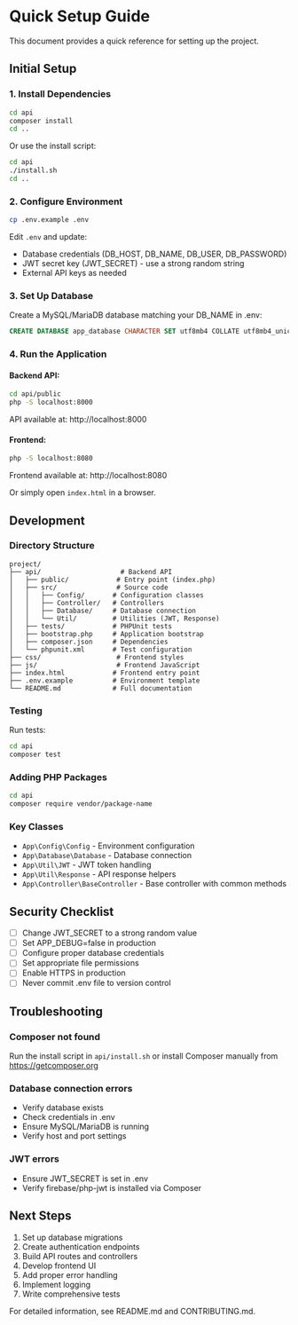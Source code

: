 # Quick Setup Guide

This document provides a quick reference for setting up the project.

## Initial Setup

### 1. Install Dependencies

```bash
cd api
composer install
cd ..
```

Or use the install script:
```bash
cd api
./install.sh
cd ..
```

### 2. Configure Environment

```bash
cp .env.example .env
```

Edit `.env` and update:
- Database credentials (DB_HOST, DB_NAME, DB_USER, DB_PASSWORD)
- JWT secret key (JWT_SECRET) - use a strong random string
- External API keys as needed

### 3. Set Up Database

Create a MySQL/MariaDB database matching your DB_NAME in .env:

```sql
CREATE DATABASE app_database CHARACTER SET utf8mb4 COLLATE utf8mb4_unicode_ci;
```

### 4. Run the Application

#### Backend API:
```bash
cd api/public
php -S localhost:8000
```

API available at: http://localhost:8000

#### Frontend:
```bash
php -S localhost:8080
```

Frontend available at: http://localhost:8080

Or simply open `index.html` in a browser.

## Development

### Directory Structure

```
project/
├── api/                    # Backend API
│   ├── public/            # Entry point (index.php)
│   ├── src/               # Source code
│   │   ├── Config/       # Configuration classes
│   │   ├── Controller/   # Controllers
│   │   ├── Database/     # Database connection
│   │   └── Util/         # Utilities (JWT, Response)
│   ├── tests/            # PHPUnit tests
│   ├── bootstrap.php     # Application bootstrap
│   ├── composer.json     # Dependencies
│   └── phpunit.xml       # Test configuration
├── css/                   # Frontend styles
├── js/                    # Frontend JavaScript
├── index.html            # Frontend entry point
├── .env.example          # Environment template
└── README.md             # Full documentation
```

### Testing

Run tests:
```bash
cd api
composer test
```

### Adding PHP Packages

```bash
cd api
composer require vendor/package-name
```

### Key Classes

- `App\Config\Config` - Environment configuration
- `App\Database\Database` - Database connection
- `App\Util\JWT` - JWT token handling
- `App\Util\Response` - API response helpers
- `App\Controller\BaseController` - Base controller with common methods

## Security Checklist

- [ ] Change JWT_SECRET to a strong random value
- [ ] Set APP_DEBUG=false in production
- [ ] Configure proper database credentials
- [ ] Set appropriate file permissions
- [ ] Enable HTTPS in production
- [ ] Never commit .env file to version control

## Troubleshooting

### Composer not found
Run the install script in `api/install.sh` or install Composer manually from https://getcomposer.org

### Database connection errors
- Verify database exists
- Check credentials in .env
- Ensure MySQL/MariaDB is running
- Verify host and port settings

### JWT errors
- Ensure JWT_SECRET is set in .env
- Verify firebase/php-jwt is installed via Composer

## Next Steps

1. Set up database migrations
2. Create authentication endpoints
3. Build API routes and controllers
4. Develop frontend UI
5. Add proper error handling
6. Implement logging
7. Write comprehensive tests

For detailed information, see README.md and CONTRIBUTING.md.

